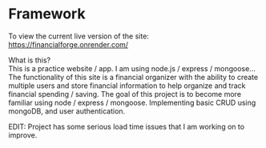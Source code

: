# Framework
To view the current live version of the site: https://financialforge.onrender.com/


What is this?  
This is a practice website / app. 
I am using node.js / express / mongoose...
The functionality of this site is a financial organizer with the ability to create multiple users and store financial information to help organize and track financial spending / saving.
The goal of this project is to become more familiar using node / express / mongoose. Implementing basic CRUD using mongoDB, and user authentication.

EDIT: Project has some serious load time issues that I am working on to improve.

